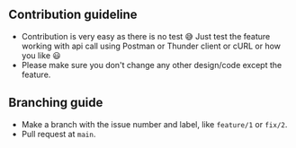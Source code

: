## Contribution guideline
- Contribution is very easy as there is no test 😅 Just test the feature working with api call using Postman or Thunder client or cURL or how you like 😃
- Please make sure you don't change any other design/code except the feature.


## Branching guide
- Make a branch with the issue number and label, like `feature/1` or `fix/2`.
- Pull request at `main`.
